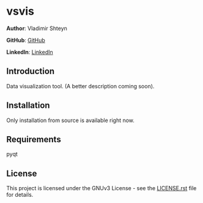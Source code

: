 vsvis
==================
**Author**: Vladimir Shteyn 

**GitHub**: [GitHub](https://github.com/mistervladimir)

**LinkedIn**: [LinkedIn](https://www.linkedin.com/in/vladimir-shteyn/)


Introduction
------------------
Data visualization tool. (A better description coming soon).


Installation
------------------
Only installation from source is available right now.


Requirements
------------------
pyqt


License
------------------
This project is licensed under the GNUv3 License - see the
[LICENSE.rst](LICENSE.rst) file for details.
